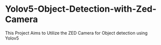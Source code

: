 # Yolov5-Object-Detection-with-Zed-Camera
This Project Aims to Utilize the ZED Camera for Object detection using Yolov5

